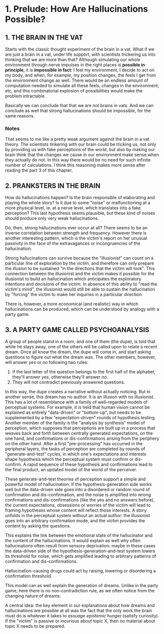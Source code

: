 # 1. Prelude: How Are Hallucinations Possible?

## 1. THE BRAIN IN THE VAT

Starts with the classic thought experiment of the brain in a vat. What if we are just a brain in a vat, under life support, with scientists trickering us into thinking that we are more than that? Although simulating our whole environment through nerve impulses in the right places is **possible in principle**, it is **impossible in fact**: I feel my environment, I decide to act on my body, and when, for example, my position changes, the feels I get from the environment change as well. There would be an endless amount of computation needed to simulate all these feels, changes in the environment, etc, and this combinatorial explosion of possibilities would make the problem intractable.

Basically we can conclude that that we are not brains in vats. And we can conclude as well that strong hallucinations should be impossible, for the same reasons.

### Notes

That seems to me like a pretty weak argument against the brain in a vat theory. The scientists tinkering with our brain could be tricking us, not only by providing us with fake perceptions of the world, but also by making our brain think that the changes we cause in our environment make sense when they actually do not. In this way there would be no need for such infinite number of calculations. I think this reasoning makes more sense after reading the part 3 of this chapter.

## 2. PRANKSTERS IN THE BRAIN

How do hallucinations happen? Is the brain responsible of elaborating and playing the whole story? Is it due to some "noise" or malfunctioning at a more physical level, ie. at a nerve level, which translates into a fake perception? This last hypothesis seems plausible, but these kind of noises should produce only very weak hallucinations.

Do, then, strong hallucinations ever occur at all? There seems to be an inverse correlation between strength and frequency. However there is another interesting pattern, which is the victim's report on her unusual passivity in the face of the extravagances or incongruencies of the hallucination.

Strong hallucinations can survive because the "illusionist" can count on a particular line of exploration by the victim, and therefore can only prepare the illusion to be sustained "in the directions that the victim will look". This connection between the illusionist and the victim makes it possible for the illusionist to build an hallucination which anticipates the exploratory intentions and decisions of the victim. In absence of this ability to "read the victim's mind", the illusionist would still be able to sustain the hallucination by "forcing" the victim to make her inquiries in a particular direction.

There is, however, a more economical (and realistic) way in which hallucinations can be produced, which can be understood by analogy with a party game.

## 3. A PARTY GAME CALLED PSYCHOANALYSIS

A group of people stand in a room, and one of them (the dupe), is told that while he stays away, one of the others will be called upon to relate a recent dream. Once all know the dream, the dupe will come in, and start asking questions to figure out what the dream was. The other members, however, will answer *yes* or *no* following two rules:

1. If the last letter of the question belongs to the first half of the alphabet, they'll answer *yes*, otherwise they'll answer *no*.
2. They will not contradict previously answered questions.

In this way, the dupe creates a narrative without actually noticing. But in another sense, this dream has no author. It is an illusion with no illusionist. This has a lot of resemblance with a family of well-regarded models of perceptual systems. For example, it is held that human vision cannot be explained as entirely "data-driven" or "bottom-up", but needs to be supplemented by a few "expectation-driven" rounds of hypothesis testing. Another member of the family is the "analysis by synthesis" model of perception, which supposes that perceptions are built up in a process that weaves back and forth between centrally generated expectations, on the one hand, and confirmations or dis-confirmations arising from the periphery on the other hand. After a first "pre-processing" has occurred in the peripheral layers, the tasks of perception are completed by rounds of "generate-and-test" cycles, in which one's expectations and interests shape hypothesis which the perceptual system must confirm or dis-confirm. A rapid sequence of these hypothesis and confirmations lead to the final product, an updated model of the world of the perceiver.

These generate-and-test theories of perception support a simple and powerful model of hallucination. If the hypothesis-generation side works well but the data-driven side goes into a disordered or random round of confirmation and dis-confirmation, and the noise is amplified into wrong confirmations and dis-confirmations (like the yes and no answers before), the current expectations, obsessions or worries of the victim will lead to framing hypotheses whose content will reflect those interests. A story unfolds in the perceptual system without an actual author: the illusionist goes into an arbitrary confirmation mode, and the victim provides the content by asking the questions.

This explains the link between the emotional state of the hallucinator and the content of the hallucinations. It would explain as well why often hallucinations often result from sensory deprivation: maybe in these cases the data-driven side of the hypothesis-generation-and-test system lowers its threshold for noise, which gets amplified leading to arbitrary patterns of confirmation and dis-confirmations.

Hallucination-causing drugs could act by raising, lowering or disordering a confirmation threshold.

This model can as well explain the generation of dreams. Unlike in the party game, here there is no non-contradiction rule, as we often notice from the changing nature of dreams.

A central idea: the key element in our explanations about how dreams and hallucinations are possible at all was the fact that the only work the brain must do is whatever it takes to *assuage epistemic hunger* (satisfy curiosity). If the "victim" is passive or incurious about topic X, then no material about topic X needs to be prepared.
